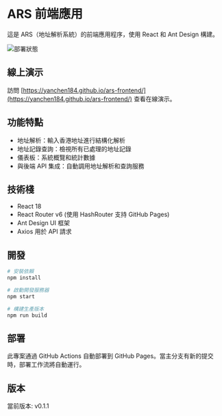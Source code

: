 # ARS 前端應用

這是 ARS（地址解析系統）的前端應用程序，使用 React 和 Ant Design 構建。

![部署狀態](https://github.com/yanchen184/ars-frontend/actions/workflows/deploy.yml/badge.svg)

## 線上演示

訪問 [https://yanchen184.github.io/ars-frontend/](https://yanchen184.github.io/ars-frontend/) 查看在線演示。

## 功能特點

- 地址解析：輸入香港地址進行結構化解析
- 地址記錄查詢：檢視所有已處理的地址記錄
- 儀表板：系統概覽和統計數據
- 與後端 API 集成：自動調用地址解析和查詢服務

## 技術棧

- React 18
- React Router v6 (使用 HashRouter 支持 GitHub Pages)
- Ant Design UI 框架
- Axios 用於 API 請求

## 開發

```bash
# 安裝依賴
npm install

# 啟動開發服務器
npm start

# 構建生產版本
npm run build
```

## 部署

此專案通過 GitHub Actions 自動部署到 GitHub Pages。當主分支有新的提交時，部署工作流將自動運行。

## 版本

當前版本: v0.1.1